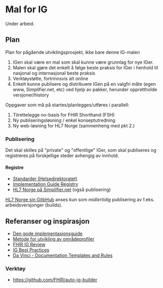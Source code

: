 # Mal for IG

Under arbeid. 

## Plan

Plan for pågående utviklingsprosjekt, ikke bare denne IG-malen

1. IGen skal være en mal som skal kunne være grunnlag for nye IGer.
2. Malen skal gjøre det enkelt å følge beste praksis for IGer i henhold til nasjonal og internasjonal beste praksis
3. Verktøystøtte, fortrinnsvis alt online
4. Enkelt kunne publisere og distribuere IGen på en valgfri måte (egen www, Simplifier.net, etc) ved hjelp av pakker, herunder opprettholde versjoner/history

Oppgaver som må på startes/planlegges/utføres i parallell:

1. Tilrettelegge no-basis for FHIR Shorthand (FSH)
2. Ny publiseringsløsning / enkel konseptutredning
3. Ny web-løsning for HL7 Norge (sammenheng med pkt 2.)

### Publisering

Det skal skilles på "private" og "offentlige" IGer, som skal publiseres og registreres på forskjellige steder avhengig av innhold.

#### Registre

- [Standarder (Helsedirektoratet)](https://www.ehelse.no/standardisering/standarder)
- [Implementation Guide Registry](https://www.fhir.org/guides/registry/)
- [HL7 Norge på Simplifier.net](https://simplifier.net/organization/hl7norway/) (også publisering)

[HL7 Norge sin GitbHub](https://github.com/HL7Norway) anses kun som *midlertidig* publisering av f.eks. arbeidsversjonger (builds). 

## Referanser og inspirasjon

- [Den gode implementasjonsguide](https://hl7norway.github.io/best-practice/docs/dgi/#den-gode-implementasjonsguide)
- [Metode for utvikling av områdeprofiler](https://hl7norway.github.io/best-practice/docs/no-domain-metode/)
- [FHIR IG Review](https://confluence.hl7.org/display/FHIR/FHIR+IG+Review)
- [IG Best Practices](https://build.fhir.org/ig/FHIR/ig-guidance/best-practice.html)
- [Da Vinci - Documentation Templates and Rules](http://hl7.org/fhir/us/davinci-dtr/2.1.0-preview/index.html)

### Verktøy

- https://github.com/FHIR/auto-ig-builder




